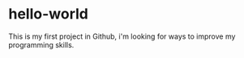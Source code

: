 # hello-world
This is my first project in Github, i'm looking for ways to improve my programming skills.
